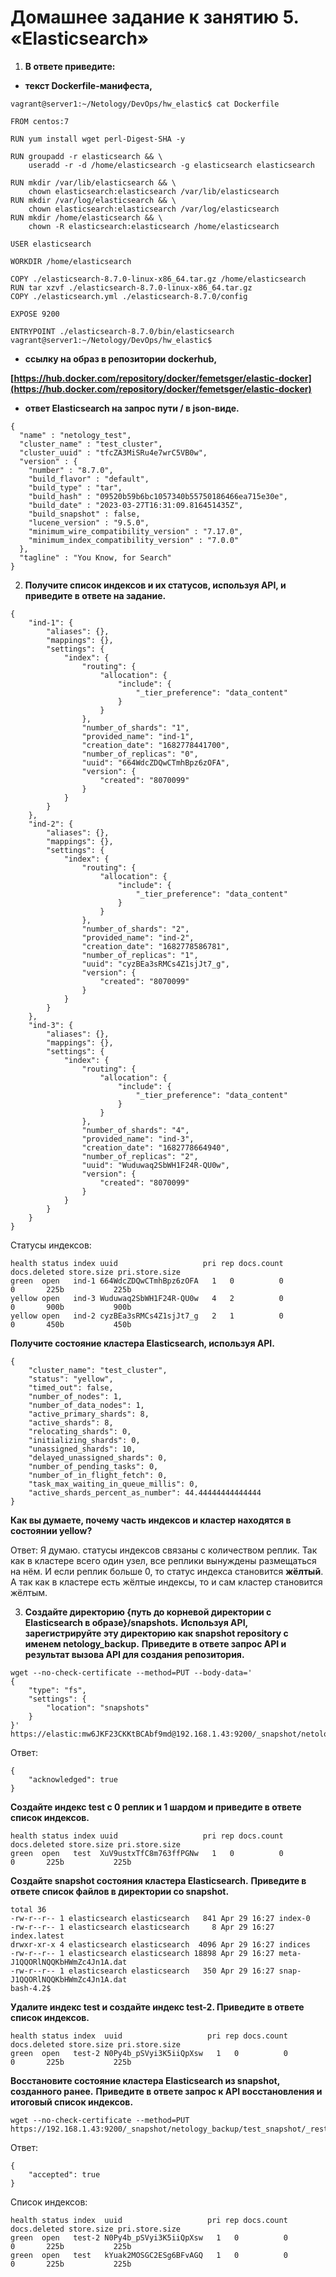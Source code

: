 # Домашнее задание к занятию 5. «Elasticsearch»

1. **В ответе приведите:**
  - **текст Dockerfile-манифеста,**
```
vagrant@server1:~/Netology/DevOps/hw_elastic$ cat Dockerfile

FROM centos:7

RUN yum install wget perl-Digest-SHA -y

RUN groupadd -r elasticsearch && \
    useradd -r -d /home/elasticsearch -g elasticsearch elasticsearch

RUN mkdir /var/lib/elasticsearch && \
    chown elasticsearch:elasticsearch /var/lib/elasticsearch
RUN mkdir /var/log/elasticsearch && \
    chown elasticsearch:elasticsearch /var/log/elasticsearch
RUN mkdir /home/elasticsearch && \
    chown -R elasticsearch:elasticsearch /home/elasticsearch

USER elasticsearch

WORKDIR /home/elasticsearch

COPY ./elasticsearch-8.7.0-linux-x86_64.tar.gz /home/elasticsearch
RUN tar xzvf ./elasticsearch-8.7.0-linux-x86_64.tar.gz
COPY ./elasticsearch.yml ./elasticsearch-8.7.0/config

EXPOSE 9200

ENTRYPOINT ./elasticsearch-8.7.0/bin/elasticsearch
vagrant@server1:~/Netology/DevOps/hw_elastic$
```
   - **ссылку на образ в репозитории dockerhub,**

   **[https://hub.docker.com/repository/docker/femetsger/elastic-docker](https://hub.docker.com/repository/docker/femetsger/elastic-docker)**


   - **ответ Elasticsearch на запрос пути / в json-виде.**

```
{
  "name" : "netology_test",
  "cluster_name" : "test_cluster",
  "cluster_uuid" : "tfcZA3MiSRu4e7wrC5VB0w",
  "version" : {
    "number" : "8.7.0",
    "build_flavor" : "default",
    "build_type" : "tar",
    "build_hash" : "09520b59b6bc1057340b55750186466ea715e30e",
    "build_date" : "2023-03-27T16:31:09.816451435Z",
    "build_snapshot" : false,
    "lucene_version" : "9.5.0",
    "minimum_wire_compatibility_version" : "7.17.0",
    "minimum_index_compatibility_version" : "7.0.0"
  },
  "tagline" : "You Know, for Search"
}
```

2. **Получите список индексов и их статусов, используя API, и приведите в ответе на задание.**
```
{
    "ind-1": {
        "aliases": {},
        "mappings": {},
        "settings": {
            "index": {
                "routing": {
                    "allocation": {
                        "include": {
                            "_tier_preference": "data_content"
                        }
                    }
                },
                "number_of_shards": "1",
                "provided_name": "ind-1",
                "creation_date": "1682778441700",
                "number_of_replicas": "0",
                "uuid": "664WdcZDQwCTmhBpz6zOFA",
                "version": {
                    "created": "8070099"
                }
            }
        }
    },
    "ind-2": {
        "aliases": {},
        "mappings": {},
        "settings": {
            "index": {
                "routing": {
                    "allocation": {
                        "include": {
                            "_tier_preference": "data_content"
                        }
                    }
                },
                "number_of_shards": "2",
                "provided_name": "ind-2",
                "creation_date": "1682778586781",
                "number_of_replicas": "1",
                "uuid": "cyzBEa3sRMCs4Z1sjJt7_g",
                "version": {
                    "created": "8070099"
                }
            }
        }
    },
    "ind-3": {
        "aliases": {},
        "mappings": {},
        "settings": {
            "index": {
                "routing": {
                    "allocation": {
                        "include": {
                            "_tier_preference": "data_content"
                        }
                    }
                },
                "number_of_shards": "4",
                "provided_name": "ind-3",
                "creation_date": "1682778664940",
                "number_of_replicas": "2",
                "uuid": "Wuduwaq2SbWH1F24R-QU0w",
                "version": {
                    "created": "8070099"
                }
            }
        }
    }
}
```
Статусы индексов:
```
health status index uuid                   pri rep docs.count docs.deleted store.size pri.store.size
green  open   ind-1 664WdcZDQwCTmhBpz6zOFA   1   0          0            0       225b           225b
yellow open   ind-3 Wuduwaq2SbWH1F24R-QU0w   4   2          0            0       900b           900b
yellow open   ind-2 cyzBEa3sRMCs4Z1sjJt7_g   2   1          0            0       450b           450b
```

   **Получите состояние кластера Elasticsearch, используя API.**
```
{
    "cluster_name": "test_cluster",
    "status": "yellow",
    "timed_out": false,
    "number_of_nodes": 1,
    "number_of_data_nodes": 1,
    "active_primary_shards": 8,
    "active_shards": 8,
    "relocating_shards": 0,
    "initializing_shards": 0,
    "unassigned_shards": 10,
    "delayed_unassigned_shards": 0,
    "number_of_pending_tasks": 0,
    "number_of_in_flight_fetch": 0,
    "task_max_waiting_in_queue_millis": 0,
    "active_shards_percent_as_number": 44.44444444444444
}
```
  
   **Как вы думаете, почему часть индексов и кластер находятся в состоянии yellow?**

Ответ: Я думаю. статусы индексов связаны с количеством реплик. Так как в кластере всего один узел,
все реплики вынуждены размещаться на нём. И если реплик больше 0, то статус индекса становится **жёлтый**.  
А так как в кластере есть жёлтые индексы, то и сам кластер становится жёлтым.

3. **Создайте директорию {путь до корневой директории с Elasticsearch в образе}/snapshots.**
   **Используя API, зарегистрируйте эту директорию как snapshot repository c именем netology_backup.**
   **Приведите в ответе запрос API и результат вызова API для создания репозитория.**
```
wget --no-check-certificate --method=PUT --body-data='
{
    "type": "fs",
    "settings": {
        "location": "snapshots"
    }
}' https://elastic:mw6JKF23CKKtBCAbf9md@192.168.1.43:9200/_snapshot/netology_backup
```
   Ответ:
```
{
    "acknowledged": true
}
```
   **Создайте индекс test с 0 реплик и 1 шардом и приведите в ответе список индексов.**
```
health status index uuid                   pri rep docs.count docs.deleted store.size pri.store.size
green  open   test  XuV9ustxTfC8m763ffPGNw   1   0          0            0       225b           225b
```

   **Создайте snapshot состояния кластера Elasticsearch.**
   **Приведите в ответе список файлов в директории со snapshot.**
```
total 36
-rw-r--r-- 1 elasticsearch elasticsearch   841 Apr 29 16:27 index-0
-rw-r--r-- 1 elasticsearch elasticsearch     8 Apr 29 16:27 index.latest
drwxr-xr-x 4 elasticsearch elasticsearch  4096 Apr 29 16:27 indices
-rw-r--r-- 1 elasticsearch elasticsearch 18898 Apr 29 16:27 meta-J1QQORlNQQKbHWmZc4Jn1A.dat
-rw-r--r-- 1 elasticsearch elasticsearch   350 Apr 29 16:27 snap-J1QQORlNQQKbHWmZc4Jn1A.dat
bash-4.2$
```

   **Удалите индекс test и создайте индекс test-2. Приведите в ответе список индексов.**
```
health status index  uuid                   pri rep docs.count docs.deleted store.size pri.store.size
green  open   test-2 N0Py4b_pSVyi3K5iiQpXsw   1   0          0            0       225b           225b
```
   **Восстановите состояние кластера Elasticsearch из snapshot, созданного ранее.**
   **Приведите в ответе запрос к API восстановления и итоговый список индексов.**
```
wget --no-check-certificate --method=PUT https://192.168.1.43:9200/_snapshot/netology_backup/test_snapshot/_restore
```
   Ответ:
```
{
    "accepted": true
}
```
   Список индексов:
```
health status index  uuid                   pri rep docs.count docs.deleted store.size pri.store.size
green  open   test-2 N0Py4b_pSVyi3K5iiQpXsw   1   0          0            0       225b           225b
green  open   test   kYuak2MOSGC2ESg6BFvAGQ   1   0          0            0       225b           225b
```
